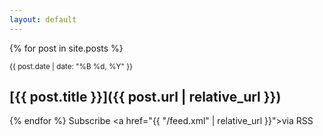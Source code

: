 ```yaml
---
layout: default
---
```


{% for post in site.posts %}
<p style="margin-bottom: 0;"><small>{{ post.date | date: "%B %d, %Y" }}</small></p>

## [{{ post.title }}]({{ post.url | relative_url }})

{% endfor %}
Subscribe <a href="{{ "/feed.xml" | relative_url }}">via RSS</a>

